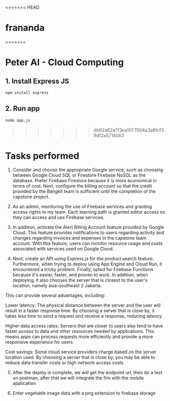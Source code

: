 <<<<<<< HEAD
# frananda
=======
# **Peter AI - Cloud Computing**

## 1. Install Express JS

```bash
npm install express
```

## 2. Run app

```bash
node app.js
```

>>>>>>> db92a82a7f3ea1077004a3a6fcf39df2a5718083

# Tasks performed
1. Consider and choose the appropriate Google service, such as choosing between Google Cloud SQL or Firestore Firebase NoSQL as the database. Prefer Firebase Firestore because it is more economical in terms of cost. Next, configure the billing account so that the credit provided by the Bangkit team is sufficient until the completion of the capstone project.

2. As an admin, monitoring the use of Firebase services and granting access rights to my team. Each learning path is granted editor access so they can access and use Firebase services.

3. In addition, activate the Alert Billing Account feature provided by Google Cloud. This feature provides notifications to users regarding activity and changes regarding invoices and expenses in the capstone team account. With this feature, users can monitor resource usage and costs associated with services used on Google Cloud.

4. Next, create an API using Express.js for the product search feature. Furthermore, when trying to deploy using App Engine and Cloud Run, it encountered a tricky problem. Finally, opted for Firebase Functions because it's easier, faster, and proven to work. In addition, when deploying, it also chooses the server that is closest to the user's location, namely asia-southeast 2 Jakarta.

This can provide several advantages, including:

Lower latency: The physical distance between the server and the user will result in a faster response time. By choosing a server that is close by, it takes less time to send a request and receive a response, reducing latency.

Higher data access rates: Servers that are closer to users also tend to have faster access to data and other resources needed by applications. This means apps can process requests more efficiently and provide a more responsive experience for users.

Cost savings: Some cloud service providers charge based on the server location used. By choosing a server that is close by, you may be able to reduce data transfer costs or high network access costs

5. After the deploy is complete, we will get the endpoint url, then do a test on postman, after that we will integrate the fire with the mobile application

6. Enter vegetable image data with a png extension to firebase storage
